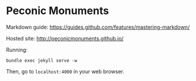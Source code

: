 # Peconic Monuments

Markdown guide: https://guides.github.com/features/mastering-markdown/

Hosted site: http://peconicmonuments.github.io/

Running:

    bundle exec jekyll serve -w

Then, go to `localhost:4000` in your web browser.

